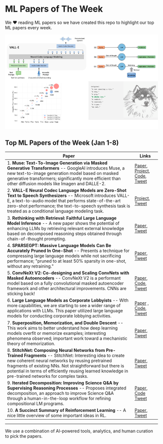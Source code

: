 # **ML Papers of The Week**

We ❤️ reading ML papers so we have created this repo to highlight our top ML papers every week.

![My Image](pics/Week-1.png)

## Top ML Papers of the Week (Jan 1-8)

| **Paper**  | **Links** |
| ------------- | ------------- |
| 1. **Muse: Text-To-Image Generation via Masked Generative Transformers** -- GoogleAI introduces Muse, a new text-to-image generation model based on masked generative transformers; significantly more efficient than other diffusion models like Imagen and DALLE-2.  | [Paper](https://arxiv.org/abs/2301.00704), [Project](https://muse-model.github.io/), [Code](https://github.com/lucidrains/muse-maskgit-pytorch), [Tweet](https://twitter.com/dair_ai/status/1612153095772938241?s=20&t=ChwZWzSmoRlZKnD54fsV6w)|
| 2. **VALL-E Neural Codec Language Models are Zero-Shot Text to Speech Synthesizers** -- Microsoft introduces VALL-E, a text-to-audio model that performs state-of-the-art zero-shot performance; the text-to-speech synthesis task is treated as a conditional language modeling task.  | [Project](https://valle-demo.github.io/), [Tweet](https://twitter.com/dair_ai/status/1612153097962328067?s=20&t=ChwZWzSmoRlZKnD54fsV6w) |
| 3. **Rethinking with Retrieval: Faithful Large Language Model Inference** -- A new paper shows the potential of enhancing LLMs by retrieving relevant external knowledge based on decomposed reasoning steps obtained through chain-of-thought prompting.  | [Paper](https://arxiv.org/abs/2301.00303), [Tweet](https://twitter.com/dair_ai/status/1612153100114055171?s=20&t=ChwZWzSmoRlZKnD54fsV6w) |
| 4. **SPARSEGPT: Massive Language Models Can Be Accurately Pruned In One-Shot** -- Presents a technique for compressing large language models while not sacrificing performance; "pruned to at least 50% sparsity in one-shot, without any retraining."  | [Paper](https://arxiv.org/pdf/2301.00774.pdf), [Tweet](https://twitter.com/dair_ai/status/1612153102513360901?s=20&t=ChwZWzSmoRlZKnD54fsV6w)  |
| 5. **ConvNeXt V2: Co-designing and Scaling ConvNets with Masked Autoencoders** -- ConvNeXt V2 is a performant model based on a fully convolutional masked autoencoder framework and other architectural improvements. CNNs are sticking back!  | [Paper](https://arxiv.org/abs/2301.00808), [Code](https://github.com/facebookresearch/convnext-v2), [Tweet](https://twitter.com/dair_ai/status/1612153104329281538?s=20&t=ChwZWzSmoRlZKnD54fsV6w)  |
| 6. **Large Language Models as Corporate Lobbyists** -- With more capabilities, we are starting to see a wider range of applications with LLMs. This paper utilized large language models for conducting corporate lobbying activities.  | [Paper](https://arxiv.org/abs/2301.01181) , [Code](https://github.com/JohnNay/llm-lobbyist), [Tweet](https://twitter.com/dair_ai/status/1612153106355130372?s=20&t=ChwZWzSmoRlZKnD54fsV6w)  |
| 7. **Superposition, Memorization, and Double Descent** -- This work aims to better understand how deep learning models overfit or memorize examples; interesting phenomena observed; important work toward a mechanistic theory of memorization.  | [Paper](https://transformer-circuits.pub/2023/toy-double-descent/index.html), [Tweet](https://twitter.com/dair_ai/status/1612153108460892160?s=20&t=ChwZWzSmoRlZKnD54fsV6w)  |
| 8. **StitchNet: Composing Neural Networks from Pre-Trained Fragments** -- StitchNet: Interesting idea to create new coherent neural networks by reusing pretrained fragments of existing NNs. Not straightforward but there is potential in terms of efficiently reusing learned knowledge in pre-trained networks for complex tasks.  | [Paper](https://arxiv.org/abs/2301.01947), [Tweet](https://twitter.com/dair_ai/status/1612153110452903936?s=20&t=ChwZWzSmoRlZKnD54fsV6w)  |
| 9. **Iterated Decomposition: Improving Science Q&A by Supervising Reasoning Processes** -- Proposes integrated decomposition, an approach to improve Science Q&A through a human-in-the-loop workflow for refining compositional LM programs.  | [Paper](https://arxiv.org/abs/2301.01751), [Code](https://github.com/oughtinc/ice) [Tweet](https://twitter.com/dair_ai/status/1612153112638402562?s=20&t=ChwZWzSmoRlZKnD54fsV6w)  |
| 10. **A Succinct Summary of Reinforcement Learning** -- A nice little overview of some important ideas in RL.  | [Paper](https://arxiv.org/abs/2301.01379), [Tweet](https://twitter.com/dair_ai/status/1612153114773053446?s=20&t=ChwZWzSmoRlZKnD54fsV6w)  |

---
We use a combination of AI-powered tools, analytics, and human curation to pick the papers.  

